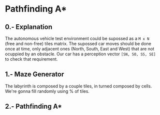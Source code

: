# Pathfinding A*

## 0.- Explanation
The autonomous vehicle test environment could be supossed as a `M x N` (free and non-free) tiles matrix. The supossed car moves should be done once at time, only adjacent ones (North, South, East and West) that are not ocuppied by an obstacle. 
Our car has a perception vector `[SN, SO, SS, SE]` to check that requirement.

## 1.- Maze Generator
The labyrinth is composed by a couple tiles, in turned composed by cells. We're gonna fill randomly using % of tiles.


## 2.- Pathfinding A*

